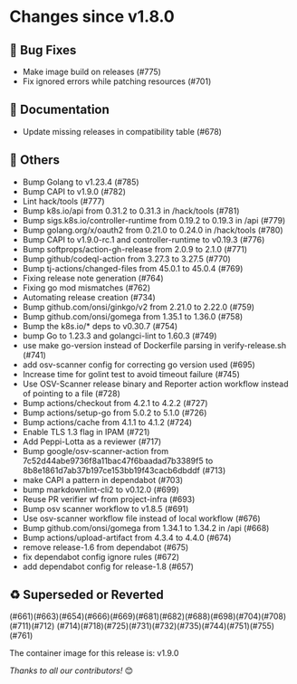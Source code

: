 <!-- markdownlint-disable no-inline-html line-length -->
# Changes since v1.8.0

## :bug: Bug Fixes

- Make image build on releases (#775)
- Fix ignored errors while patching resources (#701)

## :book: Documentation

- Update missing releases in compatibility table (#678)

## :seedling: Others

- Bump Golang to v1.23.4 (#785)
- Bump CAPI to v1.9.0 (#782)
- Lint hack/tools (#777)
- Bump k8s.io/api from 0.31.2 to 0.31.3 in /hack/tools (#781)
- Bump sigs.k8s.io/controller-runtime from 0.19.2 to 0.19.3 in /api (#779)
- Bump golang.org/x/oauth2 from 0.21.0 to 0.24.0 in /hack/tools (#780)
- Bump CAPI to v1.9.0-rc.1 and controller-runtime to v0.19.3 (#776)
- Bump softprops/action-gh-release from 2.0.9 to 2.1.0 (#771)
- Bump github/codeql-action from 3.27.3 to 3.27.5 (#770)
- Bump tj-actions/changed-files from 45.0.1 to 45.0.4 (#769)
- Fixing release note generation (#764)
- Fixing go mod mismatches (#762)
- Automating release creation (#734)
- Bump github.com/onsi/ginkgo/v2 from 2.21.0 to 2.22.0 (#759)
- Bump github.com/onsi/gomega from 1.35.1 to 1.36.0 (#758)
- Bump the k8s.io/* deps to v0.30.7 (#754)
- bump Go to 1.23.3 and golangci-lint to 1.60.3 (#749)
- use make go-version instead of Dockerfile parsing in verify-release.sh (#741)
- add osv-scanner config for correcting go version used (#695)
- Increase time for golint test to avoid timeout failure (#745)
- Use OSV-Scanner release binary and Reporter action workflow instead of pointing to a file (#728)
- Bump actions/checkout from 4.2.1 to 4.2.2 (#727)
- Bump actions/setup-go from 5.0.2 to 5.1.0 (#726)
- Bump actions/cache from 4.1.1 to 4.1.2 (#724)
- Enable TLS 1.3 flag in IPAM (#721)
- Add Peppi-Lotta as a reviewer (#717)
- Bump google/osv-scanner-action from 7c52d44abe9736f8a11bac47f6baadad7b3389f5 to 8b8e1861d7ab37b197ce153bb19f43cacb6dbddf (#713)
- make CAPI a pattern in dependabot (#703)
- bump markdownlint-cli2 to v0.12.0 (#699)
- Reuse PR verifier wf from project-infra (#693)
- Bump osv scanner workflow to v1.8.5 (#691)
- Use osv-scanner workflow file instead of local workflow (#676)
- Bump github.com/onsi/gomega from 1.34.1 to 1.34.2 in /api (#668)
- Bump actions/upload-artifact from 4.3.4 to 4.4.0 (#674)
- remove release-1.6 from dependabot (#675)
- fix dependabot config ignore rules (#672)
- add dependabot config for release-1.8 (#657)

## :recycle: Superseded or Reverted

(#661)(#663)(#654)(#666)(#669)(#681)(#682)(#688)(#698)(#704)(#708)(#711)(#712)
(#714)(#718)(#725)(#731)(#732)(#735)(#744)(#751)(#755)(#761)

The container image for this release is: v1.9.0

_Thanks to all our contributors!_ 😊
